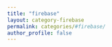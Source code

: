 ```yaml
---
title: "firebase"
layout: category-firebase
permalink: categories/#firebase/
author_profile: false
---
```

